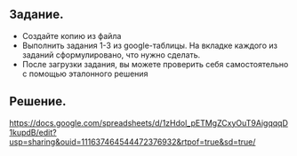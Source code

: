 ## Задание.

 - Создайте копию из файла
 - Выполнить задания 1-3 из google-таблицы. На вкладке каждого из заданий сформулировано, что нужно сделать.
 - После загрузки задания, вы можете проверить себя самостоятельно с помощью эталонного решения
 
 ## Решение.
 
<https://docs.google.com/spreadsheets/d/1zHdol_pETMgZCxyOuT9AigqqqD1kupdB/edit?usp=sharing&ouid=111637464544472376932&rtpof=true&sd=true/>
